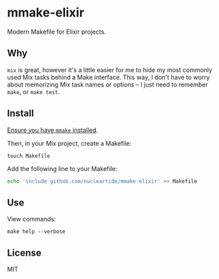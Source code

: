 # mmake-elixir

Modern Makefile for Elixir projects.

## Why

`mix` is great, however it's a little easier for me to hide my most commonly used Mix tasks behind a Make interface. This way, I don't have to worry about memorizing Mix task names or options – I just need to remember `make`, or `make test`.

## Install

[Ensure you have `mmake` installed](https://github.com/tj/mmake).

Then, in your Mix project, create a Makefile:

```
touch Makefile
```

Add the following line to your Makefile:

```bash
echo 'include github.com/nucleartide/mmake-elixir' >> Makefile
```

## Use

View commands:

```
make help --verbose
```

## License

MIT
